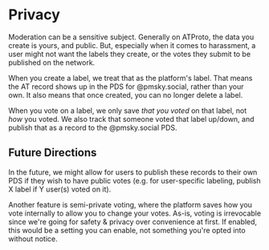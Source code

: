 # Privacy

Moderation can be a sensitive subject.  Generally on ATProto, the data you create is yours, and public.  But, especially when it comes to harassment, a user might not want the labels they create, or the votes they submit to be published on the network.

When you create a label, we treat that as the platform's label.  That means the AT record shows up in the PDS for @pmsky.social, rather than your own.  It also means that once created, you can no longer delete a label.

When you vote on a label, we only save _that you voted_ on that label, not _how_ you voted.  We also track that someone voted that label up/down, and publish that as a record to the @pmsky.social PDS.



## Future Directions

In the future, we might allow for users to publish these records to their own PDS if they wish to have public votes (e.g. for user-specific labeling, publish X label if Y user(s) voted on it).

Another feature is semi-private voting, where the platform saves how you vote internally to allow you to change your votes.  As-is, voting is irrevocable since we're going for safety & privacy over convenience at first.  If enabled, this would be a setting you can enable, not something you're opted into without notice.
